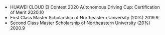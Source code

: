 * HUAWEI CLOUD EI Contest 2020 Autonomous Driving Cup: Certification of Merit 2020.10
* First Class Master Scholarship of Northeastern University (20%) 2019.9
* Second Class Master Scholarship of Northeastern University (20%) 2020.9
